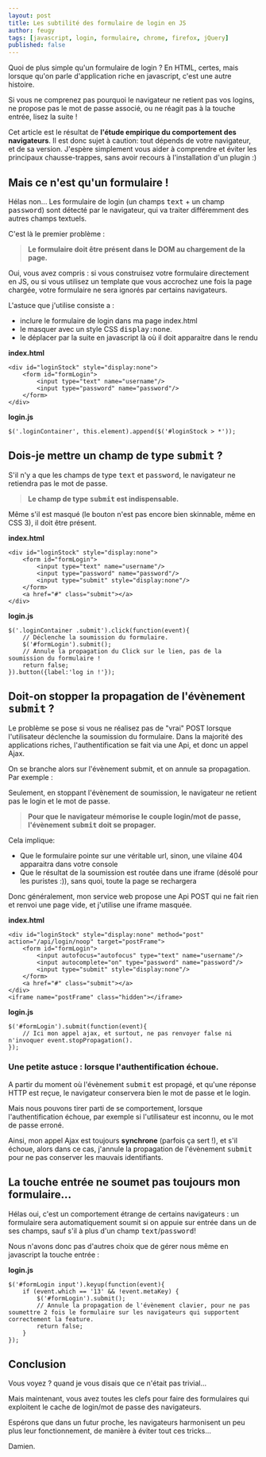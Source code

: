 ```yaml
---
layout: post
title: Les subtilité des formulaire de login en JS
author: feugy
tags: [javascript, login, formulaire, chrome, firefox, jQuery]
published: false
---
```


Quoi de plus simple qu'un formulaire de login ? 
En HTML, certes, mais lorsque qu'on parle d'application riche en javascript, c'est une autre histoire.

Si vous ne comprenez pas pourquoi le navigateur ne retient pas vos logins, ne propose pas le mot de passe associé, ou ne réagit pas à la touche entrée, lisez la suite !

Cet article est le résultat de **l'étude empirique du comportement des navigateurs**. 
Il est donc sujet à caution: tout dépends de votre navigateur, et de sa version.
J'espère simplement vous aider à comprendre et éviter les principaux chausse-trappes, sans avoir recours à l'installation d'un plugin :)


## Mais ce n'est qu'un formulaire !

Hélas non... Les formulaire de login (un champs <tt>text</tt> + un champ <tt>password</tt>) sont détecté par le navigateur, qui va traiter différemment des autres champs textuels.

C'est là le premier problème :
>**Le formulaire doit être présent dans le DOM au chargement de la page.**
 
Oui, vous avez compris : si vous construisez votre formulaire directement en JS, ou si vous utilisez un template que vous accrochez une fois la page chargée, votre formulaire ne sera ignorés par certains navigateurs.

L'astuce que j'utilise consiste a :

* inclure le formulaire de login dans ma page index.html
* le masquer avec un style CSS <tt>display:none</tt>.
* le déplacer par la suite en javascript là où il doit apparaitre dans le rendu 

**index.html**

    <div id="loginStock" style="display:none">
    	<form id="formLogin">
    		<input type="text" name="username"/>
    		<input type="password" name="password"/>
    	</form>
    </div>

**login.js**

    $('.loginContainer', this.element).append($('#loginStock > *'));
	
	
## Dois-je mettre un champ de type <tt>submit</tt> ?

S'il n'y a que les champs de type <tt>text</tt> et <tt>password</tt>, le navigateur ne retiendra pas le mot de passe.

>**Le champ de type <tt>submit</tt> est indispensable.** 

Même s'il est masqué (le bouton n'est pas encore bien skinnable, même en CSS 3), il doit être présent.

**index.html**

    <div id="loginStock" style="display:none">
    	<form id="formLogin">
    		<input type="text" name="username"/>
    		<input type="password" name="password"/>
			<input type="submit" style="display:none"/>
    	</form>
        <a href="#" class="submit"></a>
    </div>
	
**login.js**

    $('.loginContainer .submit').click(function(event){
        // Déclenche la soumission du formulaire.
        $('#formLogin').submit();
		// Annule la propagation du Click sur le lien, pas de la soumission du formulaire !
		return false;
    }).button({label:'log in !'});

	
## Doit-on stopper la propagation de l'évènement <tt>submit</tt> ?

Le problème se pose si vous ne réalisez pas de "vrai" POST lorsque l'utilisateur déclenche la soumission du formulaire.
Dans la majorité des applications riches, l'authentification se fait via une Api, et donc un appel Ajax.

On se branche alors sur l'évènement submit, et on annule sa propagation. Par exemple :

Seulement, en stoppant l'évènement de soumission, le navigateur ne retient pas le login et le mot de passe.

>**Pour que le navigateur mémorise le couple login/mot de passe, l'évènement <tt>submit</tt> doit se propager.**

Cela implique:

* Que le formulaire pointe sur une véritable url, sinon, une vilaine 404 apparaitra dans votre console
* Que le résultat de la soumission est routée dans une iframe (désolé pour les puristes :)), sans quoi, toute la page se rechargera

Donc généralement, mon service web propose une Api POST qui ne fait rien et renvoi une page vide, et j'utilise une iframe masquée.

**index.html**

    <div id="loginStock" style="display:none" method="post" action="/api/login/noop" target="postFrame">
    	<form id="formLogin">
    		<input autofocus="autofocus" type="text" name="username"/>
    		<input autocomplete="on" type="password" name="password"/>
			<input type="submit" style="display:none"/>
    	</form>
		<a href="#" class="submit"></a>
    </div>
	<iframe name="postFrame" class="hidden"></iframe>
	
**login.js**

    $('#formLogin').submit(function(event){
        // Ici mon appel ajax, et surtout, ne pas renvoyer false ni n'invoquer event.stopPropagation().
    });
	
	
### Une petite astuce : lorsque l'authentification échoue.

A partir du moment où l'évènement <tt>submit</tt> est propagé, et qu'une réponse HTTP est reçue, le navigateur conservera bien le mot de passe et le login.

Mais nous pouvons tirer parti de se comportement, lorsque l'authentification échoue, par exemple si l'utilisateur est inconnu, ou le mot de passe erroné.

Ainsi, mon appel Ajax est toujours **synchrone** (parfois ça sert !), et s'il échoue, alors dans ce cas, j'annule la propagation de l'évènement <tt>submit</tt> pour ne pas conserver les mauvais identifiants.



## La touche entrée ne soumet pas toujours mon formulaire...

Hélas oui, c'est un comportement étrange de certains navigateurs : un formulaire sera automatiquement soumit si on appuie sur entrée dans un de ses champs, sauf s'il à plus d'un champ <tt>text</tt>/<tt>password</tt>! 

Nous n'avons donc pas d'autres choix que de gérer nous même en javascript la touche entrée :

**login.js**

    $('#formLogin input').keyup(function(event){
		if (event.which == '13' && !event.metaKey) {
			$('#formLogin').submit();
			// Annule la propagation de l'évènement clavier, pour ne pas soumettre 2 fois le formulaire sur les navigateurs qui supportent correctement la feature.
			return false;
		}    
	});
	
	
## Conclusion

Vous voyez ? quand je vous disais que ce n'était pas trivial...

Mais maintenant, vous avez toutes les clefs pour faire des formulaires qui exploitent le cache de login/mot de passe des navigateurs.

Espérons que dans un futur proche, les navigateurs harmonisent un peu plus leur fonctionnement, de manière à éviter tout ces tricks...

Damien.